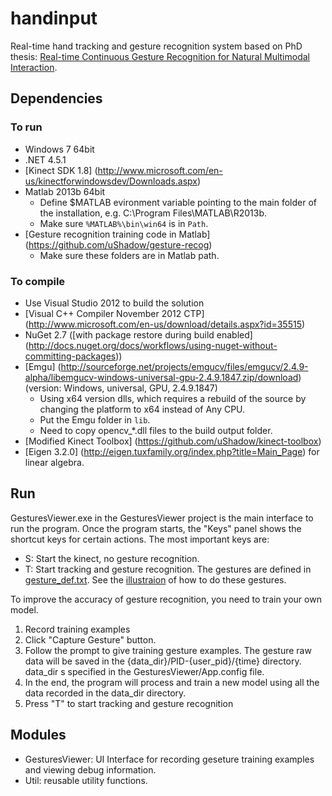 # handinput

Real-time hand tracking and gesture recognition system based on PhD thesis: [Real-time Continuous Gesture Recognition for Natural
Multimodal Interaction](http://groups.csail.mit.edu/mug/pubs/Yin2014Thesis.pdf).

## Dependencies
### To run
* Windows 7 64bit
* .NET 4.5.1
* [Kinect SDK 1.8] (http://www.microsoft.com/en-us/kinectforwindowsdev/Downloads.aspx)
* Matlab 2013b 64bit 
  * Define $MATLAB evironment variable pointing to the main folder of the installation, e.g. C:\Program Files\MATLAB\R2013b.
  * Make sure `%MATLAB%\bin\win64` is in `Path`.
* [Gesture recognition training code in Matlab] (https://github.com/uShadow/gesture-recog)
  * Make sure these folders are in Matlab path. 

### To compile
* Use Visual Studio 2012 to build the solution
* [Visual C++ Compiler November 2012 CTP] (http://www.microsoft.com/en-us/download/details.aspx?id=35515)
* NuGet 2.7 ([with package restore during build enabled] (http://docs.nuget.org/docs/workflows/using-nuget-without-committing-packages))
* [Emgu] (http://sourceforge.net/projects/emgucv/files/emgucv/2.4.9-alpha/libemgucv-windows-universal-gpu-2.4.9.1847.zip/download) (version: Windows, universal, GPU, 2.4.9.1847)
  * Using x64 version dlls, which requires a rebuild of the source by changing the platform to x64 instead of Any CPU.
  * Put the Emgu folder in `lib`.
  * Need to copy opencv_*.dll files to the build output folder.
* [Modified Kinect Toolbox] (https://github.com/uShadow/kinect-toolbox)
* [Eigen 3.2.0] (http://eigen.tuxfamily.org/index.php?title=Main_Page) for linear algebra.

## Run
GesturesViewer.exe in the GesturesViewer project is the main interface to run the program. Once the program starts, the "Keys" panel shows the shortcut keys for certain actions. The most important keys are:

* S: Start the kinect, no gesture recognition.
* T: Start tracking and gesture recognition. The gestures are defined in [gesture_def.txt](https://github.com/uShadow/handinput/blob/master/GesturesViewer/Data/gesture_def.txt). See the [illustraion](https://groups.csail.mit.edu/mug/projects/gesture_kinect/images/gesture.png) of how to do these gestures.

To improve the accuracy of gesture recognition, you need to train your own model.

1. Record training examples 
  1. Click "Capture Gesture" button.
  2. Follow the prompt to give training gesture examples. The gesture raw data will be saved in the {data_dir}/PID-{user_pid}/{time} directory. data_dir s specified in the GesturesViewer/App.config file.
  3. In the end, the program will process and train a new model using all the data recorded in the data_dir directory.
2. Press "T" to start tracking and gesture recognition  

## Modules
* GesturesViewer: UI Interface for recording geseture training examples and viewing debug information.
* Util: reusable utility functions.



